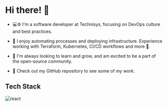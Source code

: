 # Hi there! 🖖

- 💻⚙️ I'm a software developer at Technisys, focusing on DevOps culture and best practices.

- 🚀 I enjoy automating processes and deploying infrastructure. Experience working with Terraform, Kubernetes, CI/CD workflows and more 🧪. 

- 🌱 I'm always looking to learn and grow, and am excited to be a part of the open-source community. 

- 👀 Check out my GitHub repository to see some of my work.


## Tech Stack

![react](https://res.cloudinary.com/practicaldev/image/fetch/s--qo_Wp38Z--/c_limit%2Cf_auto%2Cfl_progressive%2Cq_auto%2Cw_880/https://dev-to-uploads.s3.amazonaws.com/i/e0nl7ziy1la7bpwj7rsp.png)
